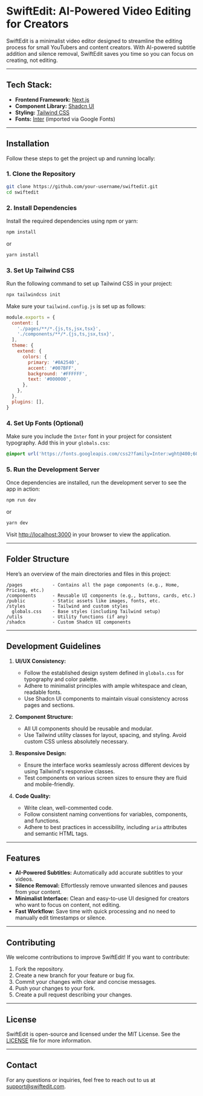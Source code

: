 # **SwiftEdit: AI-Powered Video Editing for Creators**

SwiftEdit is a minimalist video editor designed to streamline the editing process for small YouTubers and content creators. With AI-powered subtitle addition and silence removal, SwiftEdit saves you time so you can focus on creating, not editing.

---

## **Tech Stack:**

- **Frontend Framework:** [Next.js](https://nextjs.org/)
- **Component Library:** [Shadcn UI](https://shadcn.dev/)
- **Styling:** [Tailwind CSS](https://tailwindcss.com/)
- **Fonts:** [Inter](https://fonts.google.com/specimen/Inter) (imported via Google Fonts)

---

## **Installation**

Follow these steps to get the project up and running locally:

### **1. Clone the Repository**
```bash
git clone https://github.com/your-username/swiftedit.git
cd swiftedit
```

### **2. Install Dependencies**
Install the required dependencies using npm or yarn:

```bash
npm install
```

or

```bash
yarn install
```

### **3. Set Up Tailwind CSS**
Run the following command to set up Tailwind CSS in your project:

```bash
npx tailwindcss init
```

Make sure your `tailwind.config.js` is set up as follows:

```js
module.exports = {
  content: [
    './pages/**/*.{js,ts,jsx,tsx}',
    './components/**/*.{js,ts,jsx,tsx}',
  ],
  theme: {
    extend: {
      colors: {
        primary: '#0A2540',
        accent: '#007BFF',
        background: '#FFFFFF',
        text: '#000000',
      },
    },
  },
  plugins: [],
}
```

### **4. Set Up Fonts (Optional)**
Make sure you include the `Inter` font in your project for consistent typography. Add this in your `globals.css`:

```css
@import url('https://fonts.googleapis.com/css2?family=Inter:wght@400;600&display=swap');
```

### **5. Run the Development Server**
Once dependencies are installed, run the development server to see the app in action:

```bash
npm run dev
```

or

```bash
yarn dev
```

Visit [http://localhost:3000](http://localhost:3000) in your browser to view the application.

---

## **Folder Structure**

Here’s an overview of the main directories and files in this project:

```
/pages           - Contains all the page components (e.g., Home, Pricing, etc.)
/components      - Reusable UI components (e.g., buttons, cards, etc.)
/public          - Static assets like images, fonts, etc.
/styles          - Tailwind and custom styles
  globals.css    - Base styles (including Tailwind setup)
/utils           - Utility functions (if any)
/shadcn          - Custom Shadcn UI components
```

---

## **Development Guidelines**

1. **UI/UX Consistency:**
   - Follow the established design system defined in `globals.css` for typography and color palette.
   - Adhere to minimalist principles with ample whitespace and clean, readable fonts.
   - Use Shadcn UI components to maintain visual consistency across pages and sections.

2. **Component Structure:**
   - All UI components should be reusable and modular.
   - Use Tailwind utility classes for layout, spacing, and styling. Avoid custom CSS unless absolutely necessary.

3. **Responsive Design:**
   - Ensure the interface works seamlessly across different devices by using Tailwind's responsive classes.
   - Test components on various screen sizes to ensure they are fluid and mobile-friendly.

4. **Code Quality:**
   - Write clean, well-commented code.
   - Follow consistent naming conventions for variables, components, and functions.
   - Adhere to best practices in accessibility, including `aria` attributes and semantic HTML tags.

---

## **Features**

- **AI-Powered Subtitles:** Automatically add accurate subtitles to your videos.
- **Silence Removal:** Effortlessly remove unwanted silences and pauses from your content.
- **Minimalist Interface:** Clean and easy-to-use UI designed for creators who want to focus on content, not editing.
- **Fast Workflow:** Save time with quick processing and no need to manually edit timestamps or silence.

---

## **Contributing**

We welcome contributions to improve SwiftEdit! If you want to contribute:

1. Fork the repository.
2. Create a new branch for your feature or bug fix.
3. Commit your changes with clear and concise messages.
4. Push your changes to your fork.
5. Create a pull request describing your changes.

---

## **License**

SwiftEdit is open-source and licensed under the MIT License. See the [LICENSE](LICENSE) file for more information.

---

## **Contact**

For any questions or inquiries, feel free to reach out to us at [support@swiftedit.com](mailto:support@swiftedit.com).
